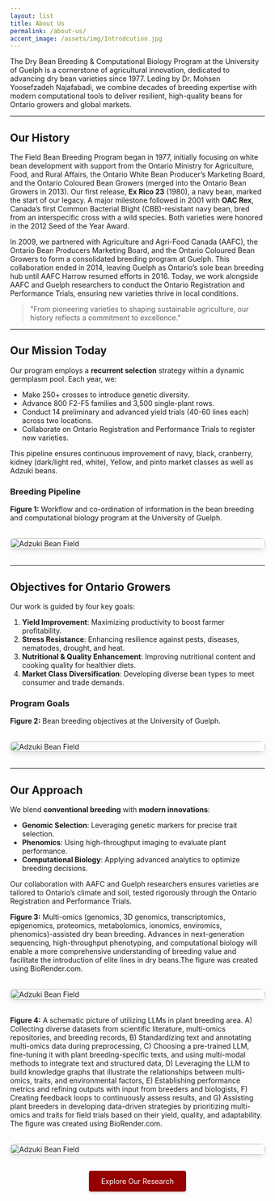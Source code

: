 ```yaml
---
layout: list
title: About Us
permalink: /about-us/
accent_image: /assets/img/Introdcution.jpg
---
```


The Dry Bean Breeding & Computational Biology Program at the University of Guelph is a cornerstone of agricultural innovation, dedicated to advancing dry bean varieties since 1977. Leding by Dr. Mohsen Yoosefzadeh Najafabadi, we combine decades of breeding expertise with modern computational tools to deliver resilient, high-quality beans for Ontario growers and global markets.

---

## Our History

The Field Bean Breeding Program began in 1977, initially focusing on white bean development with support from the Ontario Ministry for Agriculture, Food, and Rural Affairs, the Ontario White Bean Producer’s Marketing Board, and the Ontario Coloured Bean Growers (merged into the Ontario Bean Growers in 2013). Our first release, **Ex Rico 23** (1980), a navy bean, marked the start of our legacy. A major milestone followed in 2001 with **OAC Rex**, Canada’s first Common Bacterial Blight (CBB)-resistant navy bean, bred from an interspecific cross with a wild species. Both varieties were honored in the 2012 Seed of the Year Award.

In 2009, we partnered with Agriculture and Agri-Food Canada (AAFC), the Ontario Bean Producers Marketing Board, and the Ontario Coloured Bean Growers to form a consolidated breeding program at Guelph. This collaboration ended in 2014, leaving Guelph as Ontario’s sole bean breeding hub until AAFC Harrow resumed efforts in 2016. Today, we work alongside AAFC and Guelph researchers to conduct the Ontario Registration and Performance Trials, ensuring new varieties thrive in local conditions.

> "From pioneering varieties to shaping sustainable agriculture, our history reflects a commitment to excellence."  

---

## Our Mission Today

Our program employs a **recurrent selection** strategy within a dynamic germplasm pool. Each year, we:
- Make 250+ crosses to introduce genetic diversity.
- Advance 800 F2-F5 families and 3,500 single-plant rows.
- Conduct 14 preliminary and advanced yield trials (40-60 lines each) across two locations.
- Collaborate on Ontario Registration and Performance Trials to register new varieties.

This pipeline ensures continuous improvement of navy, black, cranberry, kidney (dark/light red, white), Yellow, and pinto market classes as well as Adzuki beans.

### Breeding Pipeline
**Figure 1:** Workflow and co-ordination of information in the bean breeding and computational biology program at the University of Guelph. 

<div class="gallery" style="display: grid; grid-template-columns: repeat(auto-fit, minmax(250px, 1fr)); gap: 1rem; margin: 2rem 0;">
  <figure style="margin: 0; position: relative; overflow: hidden; border-radius: 8px; box-shadow: 0 4px 8px rgba(0,0,0,0.1);">
    <img src="/assets/img/A1.jpg" alt="Adzuki Bean Field" style="width: 100%; height: auto; transition: transform 0.3s;">
    <figcaption style="position: absolute; bottom: 0; left: 0; right: 0; background: rgba(0,0,0,0.7); color: white; padding: 0.5rem; text-align: center; opacity: 0; transition: opacity 0.3s;">Adzuki Bean Field Trial</figcaption>
  </figure>
</div>

---

## Objectives for Ontario Growers

Our work is guided by four key goals:

1. **Yield Improvement**: Maximizing productivity to boost farmer profitability.
2. **Stress Resistance**: Enhancing resilience against pests, diseases, nematodes, drought, and heat.
3. **Nutritional & Quality Enhancement**: Improving nutritional content and cooking quality for healthier diets.
4. **Market Class Diversification**: Developing diverse bean types to meet consumer and trade demands.

### Program Goals
**Figure 2:** Bean breeding objectives at the University of Guelph.        

<div class="gallery" style="display: grid; grid-template-columns: repeat(auto-fit, minmax(250px, 1fr)); gap: 1rem; margin: 2rem 0;">
  <figure style="margin: 0; position: relative; overflow: hidden; border-radius: 8px; box-shadow: 0 4px 8px rgba(0,0,0,0.1);">
    <img src="/assets/img/A2.jpg" alt="Adzuki Bean Field" style="width: 100%; height: auto; transition: transform 0.3s;">
    <figcaption style="position: absolute; bottom: 0; left: 0; right: 0; background: rgba(0,0,0,0.7); color: white; padding: 0.5rem; text-align: center; opacity: 0; transition: opacity 0.3s;">Adzuki Bean Field Trial</figcaption>
  </figure>
</div>

---

## Our Approach

We blend **conventional breeding** with **modern innovations**:
- **Genomic Selection**: Leveraging genetic markers for precise trait selection.
- **Phenomics**: Using high-throughput imaging to evaluate plant performance.
- **Computational Biology**: Applying advanced analytics to optimize breeding decisions.

Our collaboration with AAFC and Guelph researchers ensures varieties are tailored to Ontario’s climate and soil, tested rigorously through the Ontario Registration and Performance Trials.

**Figure 3:** Multi-omics (genomics, 3D genomics, transcriptomics, epigenomics, proteomics, metabolomics, ionomics, enviromics, phenomics)-assisted dry bean breeding. Advances in next-generation sequencing, high-throughput phenotyping, and computational biology will enable a more comprehensive understanding of breeding value and facilitate the introduction of elite lines in dry beans.The figure was created using BioRender.com. 

<div class="gallery" style="display: grid; grid-template-columns: repeat(auto-fit, minmax(250px, 1fr)); gap: 1rem; margin: 2rem 0;">
  <figure style="margin: 0; position: relative; overflow: hidden; border-radius: 8px; box-shadow: 0 4px 8px rgba(0,0,0,0.1);">
    <img src="/assets/img/A3.jpg" alt="Adzuki Bean Field" style="width: 100%; height: auto; transition: transform 0.3s;">
    <figcaption style="position: absolute; bottom: 0; left: 0; right: 0; background: rgba(0,0,0,0.7); color: white; padding: 0.5rem; text-align: center; opacity: 0; transition: opacity 0.3s;">Adzuki Bean Field Trial</figcaption>
  </figure>
</div>

**Figure 4:** A schematic picture of utilizing LLMs in plant breeding area. A) Collecting diverse datasets from scientific literature, multi-omics repositories, and breeding records, B) Standardizing text and annotating multi-omics data during preprocessing, C) Choosing a pre-trained LLM, fine-tuning it with plant breeding-specific texts, and using multi-modal methods to integrate text and structured data, D) Leveraging the LLM to build knowledge graphs that illustrate the relationships between multi-omics, traits, and environmental factors, E) Establishing performance metrics and refining outputs with input from breeders and biologists, F) Creating feedback loops to continuously assess results, and G) Assisting plant breeders in developing data-driven strategies by prioritizing multi-omics and traits for field trials based on their yield, quality, and adaptability. The figure was created using BioRender.com.  

<div class="gallery" style="display: grid; grid-template-columns: repeat(auto-fit, minmax(250px, 1fr)); gap: 1rem; margin: 2rem 0;">
  <figure style="margin: 0; position: relative; overflow: hidden; border-radius: 8px; box-shadow: 0 4px 8px rgba(0,0,0,0.1);">
    <img src="/assets/img/A4.jpg" alt="Adzuki Bean Field" style="width: 100%; height: auto; transition: transform 0.3s;">
    <figcaption style="position: absolute; bottom: 0; left: 0; right: 0; background: rgba(0,0,0,0.7); color: white; padding: 0.5rem; text-align: center; opacity: 0; transition: opacity 0.3s;">Adzuki Bean Field Trial</figcaption>
  </figure>
</div>

<div style="text-align: center; margin: 2rem 0;">
  <a href="/research/" class="btn" style="display: inline-block; padding: 0.75rem 1.5rem; background-color: rgb(150,0,0); color: white; text-decoration: none; border-radius: 4px; box-shadow: 0 2px 4px rgba(0,0,0,0.2);">Explore Our Research</a>
</div>

<style>
  .gallery figure:hover img { transform: scale(1.05); }
  .gallery figure:hover figcaption { opacity: 1; }
</style>
